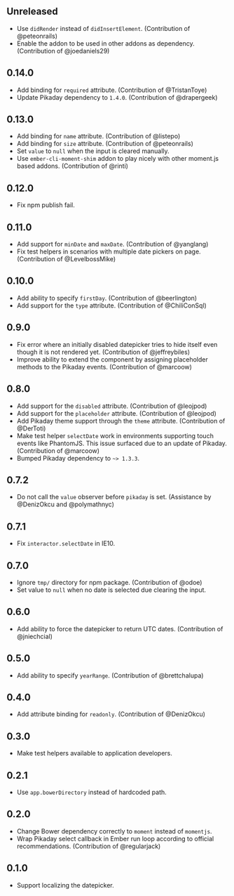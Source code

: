 ## Unreleased
* Use `didRender` instead of `didInsertElement`. (Contribution of @peteonrails)
* Enable the addon to be used in other addons as dependency. (Contribution of @joedaniels29)

## 0.14.0
* Add binding for `required` attribute. (Contribution of @TristanToye)
* Update Pikaday dependency to `1.4.0`. (Contribution of @drapergeek)

## 0.13.0
* Add binding for `name` attribute. (Contribution of @listepo)
* Add binding for `size` attribute. (Contribution of @peteonrails)
* Set `value` to `null` when the input is cleared manually.
* Use `ember-cli-moment-shim` addon to play nicely with other moment.js based addons. (Contribution of @rinti)

## 0.12.0
* Fix npm publish fail.

## 0.11.0
* Add support for `minDate` and `maxDate`. (Contribution of @yanglang)
* Fix test helpers in scenarios with multiple date pickers on page. (Contribution of @LevelbossMike)

## 0.10.0
* Add ability to specify `firstDay`. (Contribution of @beerlington)
* Add support for the `type` attribute. (Contribution of @ChiliConSql)

## 0.9.0
* Fix error where an initially disabled datepicker tries to hide itself even though it is not rendered yet. (Contribution of @jeffreybiles)
* Improve ability to extend the component by assigning placeholder methods to the Pikaday events. (Contribution of @marcoow)

## 0.8.0
* Add support for the `disabled` attribute. (Contribution of @leojpod)
* Add support for the `placeholder` attribute. (Contribution of @leojpod)
* Add Pikaday theme support through the `theme` attribute. (Contribution of @DerToti)
* Make test helper `selectDate` work in environments supporting touch events like PhantomJS. This issue surfaced due to an update of Pikaday. (Contribution of @marcoow)
* Bumped Pikaday dependency to `~> 1.3.3`.

## 0.7.2
* Do not call the `value` observer before `pikaday` is set. (Assistance by @DenizOkcu and @polymathnyc)

## 0.7.1
* Fix `interactor.selectDate` in IE10.

## 0.7.0
* Ignore `tmp/` directory for npm package. (Contribution of @odoe)
* Set value to `null` when no date is selected due clearing the input.

## 0.6.0
* Add ability to force the datepicker to return UTC dates. (Contribution of @jniechcial)

## 0.5.0
* Add ability to specify `yearRange`. (Contribution of @brettchalupa)

## 0.4.0
* Add attribute binding for `readonly`. (Contribution of @DenizOkcu)

## 0.3.0
* Make test helpers available to application developers.

## 0.2.1
* Use `app.bowerDirectory` instead of hardcoded path.

## 0.2.0
* Change Bower dependency correctly to `moment` instead of `momentjs`.
* Wrap Pikaday select callback in Ember run loop according to official recommendations. (Contribution of @regularjack)

## 0.1.0
* Support localizing the datepicker.
